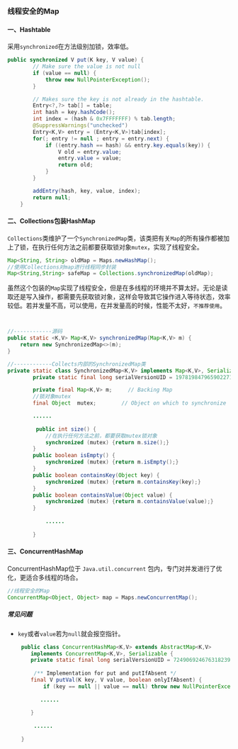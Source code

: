 ### 线程安全的Map

#### 一、Hashtable

采用`synchronized`在方法级别加锁，效率低。

```java
public synchronized V put(K key, V value) {
        // Make sure the value is not null
        if (value == null) {
            throw new NullPointerException();
        }

        // Makes sure the key is not already in the hashtable.
        Entry<?,?> tab[] = table;
        int hash = key.hashCode();
        int index = (hash & 0x7FFFFFFF) % tab.length;
        @SuppressWarnings("unchecked")
        Entry<K,V> entry = (Entry<K,V>)tab[index];
        for(; entry != null ; entry = entry.next) {
            if ((entry.hash == hash) && entry.key.equals(key)) {
                V old = entry.value;
                entry.value = value;
                return old;
            }
        }

        addEntry(hash, key, value, index);
        return null;
    }
```



#### 二、Collections包装HashMap

`Collections`类维护了一个`SynchronizedMap`类，该类把有关`Map`的所有操作都被加上了锁，在执行任何方法之前都要获取锁对象`mutex`，实现了线程安全。

```java
Map<String, String> oldMap = Maps.newHashMap();
//使用Collections对map进行线程同步封装
Map<String,String> safeMap = Collections.synchronizedMap(oldMap);
```

虽然这个包装的`Map`实现了线程安全，但是在多线程的环境并不算太好。无论是读取还是写入操作，都需要先获取锁对象，这样会导致其它操作进入等待状态，效率较低。若并发量不高，可以使用，在并发量高的时候，性能不太好，`不推荐使用`。

```java


//------------源码
public static <K,V> Map<K,V> synchronizedMap(Map<K,V> m) {
    return new SynchronizedMap<>(m);
}

//------------Collects内部的SynchronizedMap类
private static class SynchronizedMap<K,V> implements Map<K,V>, Serializable {
        private static final long serialVersionUID = 1978198479659022715L;

        private final Map<K,V> m;     // Backing Map
        //锁对象mutex
        final Object  mutex;        // Object on which to synchronize

        ......
        
         public int size() {
            //在执行任何方法之前，都要获取mutex锁对象
            synchronized (mutex) {return m.size();}
        }
        public boolean isEmpty() {
            synchronized (mutex) {return m.isEmpty();}
        }
        public boolean containsKey(Object key) {
            synchronized (mutex) {return m.containsKey(key);}
        }
        public boolean containsValue(Object value) {
            synchronized (mutex) {return m.containsValue(value);}
        }
  
  			......
          
		}
```



#### 三、ConcurrentHashMap

ConcurrentHashMap位于 `Java.util.concurrent` 包内，专门对并发进行了优化，更适合多线程的场合。

```java
//线程安全的Map
ConcurrentMap<Object, Object> map = Maps.newConcurrentMap();
```

##### 常见问题

-  `key`或者`value`若为`null`就会报空指针。

   ```java
    public class ConcurrentHashMap<K,V> extends AbstractMap<K,V>
       implements ConcurrentMap<K,V>, Serializable {
       private static final long serialVersionUID = 7249069246763182397L;
      
   		/** Implementation for put and putIfAbsent */
       final V putVal(K key, V value, boolean onlyIfAbsent) {
           if (key == null || value == null) throw new NullPointerException();
          
          ......
          
       }
      
      	......
    
    }
   ```

   